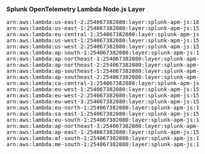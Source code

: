 <h3>Splunk OpenTelemetry Lambda Node.js Layer</h3>

<pre>
arn:aws:lambda:us-east-2:254067382080:layer:splunk-apm-js:186
arn:aws:lambda:us-east-1:254067382080:layer:splunk-apm-js:15
arn:aws:lambda:eu-central-1:254067382080:layer:splunk-apm-js:15
arn:aws:lambda:us-west-1:254067382080:layer:splunk-apm-js:15
arn:aws:lambda:us-west-2:254067382080:layer:splunk-apm-js:15
arn:aws:lambda:ap-south-1:254067382080:layer:splunk-apm-js:15
arn:aws:lambda:ap-northeast-1:254067382080:layer:splunk-apm-js:15
arn:aws:lambda:ap-northeast-2:254067382080:layer:splunk-apm-js:15
arn:aws:lambda:ap-southeast-1:254067382080:layer:splunk-apm-js:15
arn:aws:lambda:ap-southeast-2:254067382080:layer:splunk-apm-js:15
arn:aws:lambda:ca-central-1:254067382080:layer:splunk-apm-js:15
arn:aws:lambda:eu-west-1:254067382080:layer:splunk-apm-js:15
arn:aws:lambda:eu-west-2:254067382080:layer:splunk-apm-js:15
arn:aws:lambda:eu-west-3:254067382080:layer:splunk-apm-js:15
arn:aws:lambda:eu-north-1:254067382080:layer:splunk-apm-js:15
arn:aws:lambda:sa-east-1:254067382080:layer:splunk-apm-js:15
arn:aws:lambda:eu-south-1:254067382080:layer:splunk-apm-js:15
arn:aws:lambda:ap-northeast-3:254067382080:layer:splunk-apm-js:15
arn:aws:lambda:ap-east-1:254067382080:layer:splunk-apm-js:15
arn:aws:lambda:af-south-1:254067382080:layer:splunk-apm-js:15
arn:aws:lambda:me-south-1:254067382080:layer:splunk-apm-js:15
</pre>

